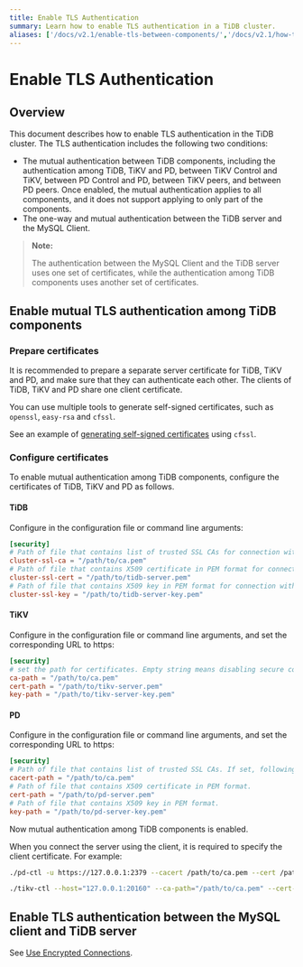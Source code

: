 ```yaml
---
title: Enable TLS Authentication
summary: Learn how to enable TLS authentication in a TiDB cluster.
aliases: ['/docs/v2.1/enable-tls-between-components/','/docs/v2.1/how-to/secure/enable-tls-between-components/']
---
```


# Enable TLS Authentication

## Overview

This document describes how to enable TLS authentication in the TiDB cluster. The TLS authentication includes the following two conditions:

- The mutual authentication between TiDB components, including the authentication among TiDB, TiKV and PD, between TiKV Control and TiKV, between PD Control and PD, between TiKV peers, and between PD peers. Once enabled, the mutual authentication applies to all components, and it does not support applying to only part of the components.
- The one-way and mutual authentication between the TiDB server and the MySQL Client.

> **Note:**
>
> The authentication between the MySQL Client and the TiDB server uses one set of certificates, while the authentication among TiDB components uses another set of certificates.

## Enable mutual TLS authentication among TiDB components

### Prepare certificates

It is recommended to prepare a separate server certificate for TiDB, TiKV and PD, and make sure that they can authenticate each other. The clients of TiDB, TiKV and PD share one client certificate.

You can use multiple tools to generate self-signed certificates, such as `openssl`, `easy-rsa` and `cfssl`.

See an example of [generating self-signed certificates](/generate-self-signed-certificates.md) using `cfssl`.

### Configure certificates

To enable mutual authentication among TiDB components, configure the certificates of TiDB, TiKV and PD as follows.

#### TiDB

Configure in the configuration file or command line arguments:

```toml
[security]
# Path of file that contains list of trusted SSL CAs for connection with cluster components.
cluster-ssl-ca = "/path/to/ca.pem"
# Path of file that contains X509 certificate in PEM format for connection with cluster components.
cluster-ssl-cert = "/path/to/tidb-server.pem"
# Path of file that contains X509 key in PEM format for connection with cluster components.
cluster-ssl-key = "/path/to/tidb-server-key.pem"
```

#### TiKV

Configure in the configuration file or command line arguments, and set the corresponding URL to https:

```toml
[security]
# set the path for certificates. Empty string means disabling secure connections.
ca-path = "/path/to/ca.pem"
cert-path = "/path/to/tikv-server.pem"
key-path = "/path/to/tikv-server-key.pem"
```

#### PD

Configure in the configuration file or command line arguments, and set the corresponding URL to https:

```toml
[security]
# Path of file that contains list of trusted SSL CAs. If set, following four settings shouldn't be empty
cacert-path = "/path/to/ca.pem"
# Path of file that contains X509 certificate in PEM format.
cert-path = "/path/to/pd-server.pem"
# Path of file that contains X509 key in PEM format.
key-path = "/path/to/pd-server-key.pem"
```

Now mutual authentication among TiDB components is enabled.

When you connect the server using the client, it is required to specify the client certificate. For example:

```bash
./pd-ctl -u https://127.0.0.1:2379 --cacert /path/to/ca.pem --cert /path/to/client.pem --key /path/to/client-key.pem

./tikv-ctl --host="127.0.0.1:20160" --ca-path="/path/to/ca.pem" --cert-path="/path/to/client.pem" --key-path="/path/to/clinet-key.pem"
```

## Enable TLS authentication between the MySQL client and TiDB server

See [Use Encrypted Connections](/encrypted-connections-with-tls-protocols.md).
